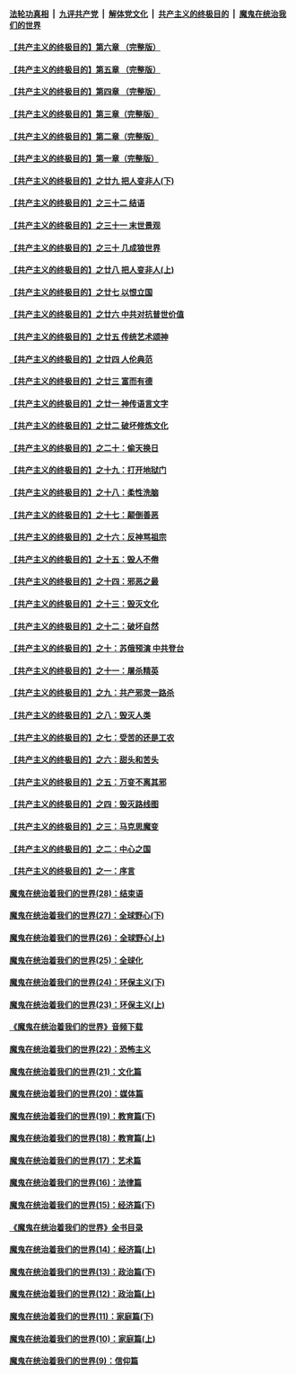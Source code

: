 

####  [法轮功真相](../../../../basic/blob/master/README.md?t=06290331) &nbsp;|&nbsp; [九评共产党](../../../../9ping.md/blob/master/README.md?t=06290331) &nbsp;|&nbsp; [解体党文化](../../../../jtdwh.md/blob/master/README.md?t=06290331)  &nbsp;|&nbsp; [共产主义的终极目的](../../../../gczydzjmd.md/blob/master/README.md?t=06290331) &nbsp;|&nbsp; [魔鬼在统治我们的世界](../../../../mgztzwmdsj.md/blob/master/README.md?t=06290331) 

#### [【共产主义的终极目的】第六章 （完整版）](../pages/nsc422/n11428913.md?t=06290331) 

#### [【共产主义的终极目的】第五章 （完整版）](../pages/nsc422/n11428912.md?t=06290331) 

#### [【共产主义的终极目的】第四章 （完整版）](../pages/nsc422/n11428907.md?t=06290331) 

#### [【共产主义的终极目的】第三章（完整版）](../pages/nsc422/n11428848.md?t=06290331) 

#### [【共产主义的终极目的】第二章（完整版）](../pages/nsc422/n11428831.md?t=06290331) 

#### [【共产主义的终极目的】第一章（完整版）](../pages/nsc422/n11417651.md?t=06290331) 

#### [【共产主义的终极目的】之廿九 把人变非人(下)](../pages/nsc422/n11344140.md?t=06290331) 

#### [【共产主义的终极目的】之三十二 结语](../pages/nsc422/n11360535.md?t=06290331) 

#### [【共产主义的终极目的】之三十一 末世景观](../pages/nsc422/n11351129.md?t=06290331) 

#### [【共产主义的终极目的】之三十 几成狼世界](../pages/nsc422/n11348280.md?t=06290331) 

#### [【共产主义的终极目的】之廿八 把人变非人(上)](../pages/nsc422/n11340492.md?t=06290331) 

#### [【共产主义的终极目的】之廿七 以恨立国](../pages/nsc422/n11336944.md?t=06290331) 

#### [【共产主义的终极目的】之廿六 中共对抗普世价值](../pages/nsc422/n11324785.md?t=06290331) 

#### [【共产主义的终极目的】之廿五 传统艺术颂神](../pages/nsc422/n11296396.md?t=06290331) 

#### [【共产主义的终极目的】之廿四 人伦典范](../pages/nsc422/n11296397.md?t=06290331) 

#### [【共产主义的终极目的】之廿三 富而有德](../pages/nsc422/n11283598.md?t=06290331) 

#### [【共产主义的终极目的】之廿一 神传语言文字](../pages/nsc422/n11263265.md?t=06290331) 

#### [【共产主义的终极目的】之廿二 破坏修炼文化](../pages/nsc422/n11245728.md?t=06290331) 

#### [【共产主义的终极目的】之二十：偷天换日](../pages/nsc422/n11238846.md?t=06290331) 

#### [【共产主义的终极目的】之十九：打开地狱门](../pages/nsc422/n11206376.md?t=06290331) 

#### [【共产主义的终极目的】之十八：柔性洗脑](../pages/nsc422/n11199994.md?t=06290331) 

#### [【共产主义的终极目的】之十七：颠倒善恶](../pages/nsc422/n11179782.md?t=06290331) 

#### [【共产主义的终极目的】之十六：反神骂祖宗](../pages/nsc422/n11166798.md?t=06290331) 

#### [【共产主义的终极目的】之十五：毁人不倦](../pages/nsc422/n11166792.md?t=06290331) 

#### [【共产主义的终极目的】之十四：邪恶之最](../pages/nsc422/n11150249.md?t=06290331) 

#### [【共产主义的终极目的】之十三：毁灭文化](../pages/nsc422/n11135227.md?t=06290331) 

#### [【共产主义的终极目的】之十二：破坏自然](../pages/nsc422/n11135214.md?t=06290331) 

#### [【共产主义的终极目的】之十：苏俄预演 中共登台](../pages/nsc422/n11118424.md?t=06290331) 

#### [【共产主义的终极目的】之十一：屠杀精英](../pages/nsc422/n11118442.md?t=06290331) 

#### [【共产主义的终极目的】之九：共产邪灵一路杀](../pages/nsc422/n11114139.md?t=06290331) 

#### [【共产主义的终极目的】之八：毁灭人类](../pages/nsc422/n11108503.md?t=06290331) 

#### [【共产主义的终极目的】之七：受苦的还是工农](../pages/nsc422/n11101809.md?t=06290331) 

#### [【共产主义的终极目的】之六：甜头和苦头](../pages/nsc422/n11096971.md?t=06290331) 

#### [【共产主义的终极目的】之五：万变不离其邪](../pages/nsc422/n11091285.md?t=06290331) 

#### [【共产主义的终极目的】之四：毁灭路线图](../pages/nsc422/n11086284.md?t=06290331) 

#### [【共产主义的终极目的】之三：马克思魔变](../pages/nsc422/n11061941.md?t=06290331) 

#### [【共产主义的终极目的】之二：中心之国](../pages/nsc422/n11047728.md?t=06290331) 

#### [【共产主义的终极目的】之一：序言](../pages/nsc422/n11086077.md?t=06290331) 

#### [魔鬼在统治着我们的世界(28)：结束语](../pages/nsc422/n10936246.md?t=06290331) 

#### [魔鬼在统治着我们的世界(27)：全球野心(下)](../pages/nsc422/n10928319.md?t=06290331) 

#### [魔鬼在统治着我们的世界(26)：全球野心(上)](../pages/nsc422/n10900318.md?t=06290331) 

#### [魔鬼在统治着我们的世界(25)：全球化](../pages/nsc422/n10788205.md?t=06290331) 

#### [魔鬼在统治着我们的世界(24)：环保主义(下)](../pages/nsc422/n10695307.md?t=06290331) 

#### [魔鬼在统治着我们的世界(23)：环保主义(上)](../pages/nsc422/n10688613.md?t=06290331) 

#### [《魔鬼在统治着我们的世界》音频下载](../pages/nsc422/n10635553.md?t=06290331) 

#### [魔鬼在统治着我们的世界(22)：恐怖主义](../pages/nsc422/n10614727.md?t=06290331) 

#### [魔鬼在统治着我们的世界(21)：文化篇](../pages/nsc422/n10597706.md?t=06290331) 

#### [魔鬼在统治着我们的世界(20)：媒体篇](../pages/nsc422/n10586579.md?t=06290331) 

#### [魔鬼在统治着我们的世界(19)：教育篇(下)](../pages/nsc422/n10564808.md?t=06290331) 

#### [魔鬼在统治着我们的世界(18)：教育篇(上)](../pages/nsc422/n10526970.md?t=06290331) 

#### [魔鬼在统治着我们的世界(17)：艺术篇](../pages/nsc422/n10499093.md?t=06290331) 

#### [魔鬼在统治着我们的世界(16)：法律篇](../pages/nsc422/n10485969.md?t=06290331) 

#### [魔鬼在统治着我们的世界(15)：经济篇(下)](../pages/nsc422/n10469975.md?t=06290331) 

#### [《魔鬼在统治着我们的世界》全书目录](../pages/nsc422/n10464261.md?t=06290331) 

#### [魔鬼在统治着我们的世界(14)：经济篇(上)](../pages/nsc422/n10457370.md?t=06290331) 

#### [魔鬼在统治着我们的世界(13)：政治篇(下)](../pages/nsc422/n10448270.md?t=06290331) 

#### [魔鬼在统治着我们的世界(12)：政治篇(上)](../pages/nsc422/n10444576.md?t=06290331) 

#### [魔鬼在统治着我们的世界(11)：家庭篇(下)](../pages/nsc422/n10440961.md?t=06290331) 

#### [魔鬼在统治着我们的世界(10)：家庭篇(上)](../pages/nsc422/n10435448.md?t=06290331) 

#### [魔鬼在统治着我们的世界(9)：信仰篇](../pages/nsc422/n10432159.md?t=06290331) 

